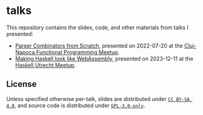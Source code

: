 # talks

This repository contains the slides, code, and other materials from talks I presented:

* [Parser Combinators from Scratch](2022-07-20-parser-combinators), presented on 2022-07-20 at the [Cluj-Napoca Functional Programming Meetup](https://kommunity.com/cluj-fp/).
* [Making Haskell look like WebAssembly](2023-12-11-wasm-hs), presented on 2023-12-11 at the [Haskell Utrecht Meetup](https://www.meetup.com/haskell-utrecht/).

## License

Unless specified otherwise per-talk, slides are distributed under [`CC BY-SA 4.0`](https://creativecommons.org/licenses/by-sa/4.0/), and source code is distributed under [`GPL-3.0-only`](LICENSE.txt).
